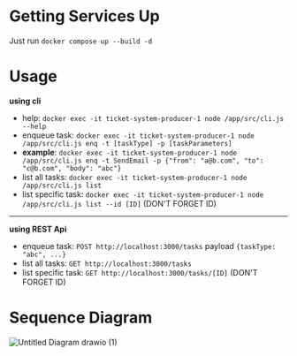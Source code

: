 # Getting Services Up
Just run `docker compose up --build -d`

# Usage
**using cli**
 - help: `docker exec -it ticket-system-producer-1 node /app/src/cli.js --help`
 - enqueue task: `docker exec -it ticket-system-producer-1 node /app/src/cli.js enq -t [taskType] -p [taskParameters]`
 - **example**: `docker exec -it ticket-system-producer-1 node /app/src/cli.js enq -t SendEmail -p {"from": "a@b.com", "to": "c@b.com", "body": "abc"}`
 - list all tasks: `docker exec -it ticket-system-producer-1 node /app/src/cli.js list`
 - list specific task: `docker exec -it ticket-system-producer-1 node /app/src/cli.js list --id [ID]` (DON'T FORGET ID)
 
 ---
 **using REST Api**
 - enqueue task: `POST http://localhost:3000/tasks` payload `{taskType: "abc", ...}`
 - list all tasks: `GET http://localhost:3000/tasks`
 - list specific task: `GET http://localhost:3000/tasks/[ID]` (DON'T FORGET ID)
 
# Sequence Diagram
![Untitled Diagram drawio (1)](https://user-images.githubusercontent.com/18401282/207250980-2c22d0dd-8e19-490c-ab52-c7033af97026.png)

 
